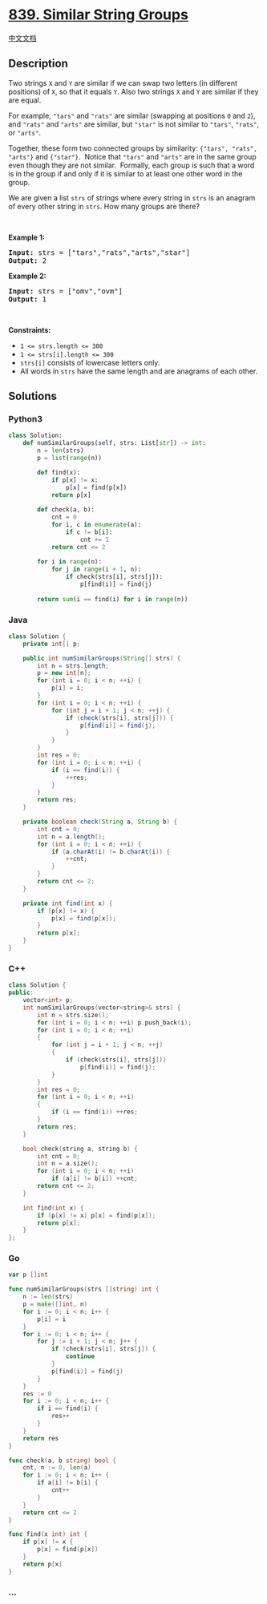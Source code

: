 # [839. Similar String Groups](https://leetcode.com/problems/similar-string-groups)

[中文文档](/solution/0800-0899/0839.Similar%20String%20Groups/README.md)

## Description

<p>Two strings <code>X</code>&nbsp;and <code>Y</code>&nbsp;are similar if we can swap two letters (in different positions) of <code>X</code>, so that&nbsp;it equals <code>Y</code>. Also two strings <code>X</code> and <code>Y</code> are similar if they are equal.</p>

<p>For example, <code>&quot;tars&quot;</code>&nbsp;and <code>&quot;rats&quot;</code>&nbsp;are similar (swapping at positions <code>0</code> and <code>2</code>), and <code>&quot;rats&quot;</code> and <code>&quot;arts&quot;</code> are similar, but <code>&quot;star&quot;</code> is not similar to <code>&quot;tars&quot;</code>, <code>&quot;rats&quot;</code>, or <code>&quot;arts&quot;</code>.</p>

<p>Together, these form two connected groups by similarity: <code>{&quot;tars&quot;, &quot;rats&quot;, &quot;arts&quot;}</code> and <code>{&quot;star&quot;}</code>.&nbsp; Notice that <code>&quot;tars&quot;</code> and <code>&quot;arts&quot;</code> are in the same group even though they are not similar.&nbsp; Formally, each group is such that a word is in the group if and only if it is similar to at least one other word in the group.</p>

<p>We are given a list <code>strs</code> of strings where every string in <code>strs</code> is an anagram of every other string in <code>strs</code>. How many groups are there?</p>

<p>&nbsp;</p>
<p><strong>Example 1:</strong></p>

<pre>
<strong>Input:</strong> strs = [&quot;tars&quot;,&quot;rats&quot;,&quot;arts&quot;,&quot;star&quot;]
<strong>Output:</strong> 2
</pre>

<p><strong>Example 2:</strong></p>

<pre>
<strong>Input:</strong> strs = [&quot;omv&quot;,&quot;ovm&quot;]
<strong>Output:</strong> 1
</pre>

<p>&nbsp;</p>
<p><strong>Constraints:</strong></p>

<ul>
	<li><code>1 &lt;= strs.length &lt;= 300</code></li>
	<li><code>1 &lt;= strs[i].length &lt;= 300</code></li>
	<li><code>strs[i]</code> consists of lowercase letters only.</li>
	<li>All words in <code>strs</code> have the same length and are anagrams of each other.</li>
</ul>

## Solutions

<!-- tabs:start -->

### **Python3**

```python
class Solution:
    def numSimilarGroups(self, strs: List[str]) -> int:
        n = len(strs)
        p = list(range(n))

        def find(x):
            if p[x] != x:
                p[x] = find(p[x])
            return p[x]
        
        def check(a, b):
            cnt = 0
            for i, c in enumerate(a):
                if c != b[i]:
                    cnt += 1
            return cnt <= 2
        
        for i in range(n):
            for j in range(i + 1, n):
                if check(strs[i], strs[j]):
                    p[find(i)] = find(j)
        
        return sum(i == find(i) for i in range(n))
```

### **Java**

```java
class Solution {
    private int[] p;

    public int numSimilarGroups(String[] strs) {
        int n = strs.length;
        p = new int[n];
        for (int i = 0; i < n; ++i) {
            p[i] = i;
        }
        for (int i = 0; i < n; ++i) {
            for (int j = i + 1; j < n; ++j) {
                if (check(strs[i], strs[j])) {
                    p[find(i)] = find(j);
                }
            }
        }
        int res = 0;
        for (int i = 0; i < n; ++i) {
            if (i == find(i)) {
                ++res;
            }
        }
        return res;
    }

    private boolean check(String a, String b) {
        int cnt = 0;
        int n = a.length();
        for (int i = 0; i < n; ++i) {
            if (a.charAt(i) != b.charAt(i)) {
                ++cnt;
            }
        }
        return cnt <= 2;
    }

    private int find(int x) {
        if (p[x] != x) {
            p[x] = find(p[x]);
        }
        return p[x];
    }
}
```

### **C++**

```cpp
class Solution {
public:
    vector<int> p;
    int numSimilarGroups(vector<string>& strs) {
        int n = strs.size();
        for (int i = 0; i < n; ++i) p.push_back(i);
        for (int i = 0; i < n; ++i)
        {
            for (int j = i + 1; j < n; ++j)
            {
                if (check(strs[i], strs[j]))
                    p[find(i)] = find(j);
            }
        }
        int res = 0;
        for (int i = 0; i < n; ++i)
        {
            if (i == find(i)) ++res;
        }
        return res;
    }

    bool check(string a, string b) {
        int cnt = 0;
        int n = a.size();
        for (int i = 0; i < n; ++i)
            if (a[i] != b[i]) ++cnt;
        return cnt <= 2;
    }

    int find(int x) {
        if (p[x] != x) p[x] = find(p[x]);
        return p[x];
    }
};
```

### **Go**

```go
var p []int

func numSimilarGroups(strs []string) int {
	n := len(strs)
	p = make([]int, n)
	for i := 0; i < n; i++ {
		p[i] = i
	}
	for i := 0; i < n; i++ {
		for j := i + 1; j < n; j++ {
			if !check(strs[i], strs[j]) {
				continue
			}
			p[find(i)] = find(j)
		}
	}
	res := 0
	for i := 0; i < n; i++ {
		if i == find(i) {
			res++
		}
	}
	return res
}

func check(a, b string) bool {
	cnt, n := 0, len(a)
	for i := 0; i < n; i++ {
		if a[i] != b[i] {
			cnt++
		}
	}
	return cnt <= 2
}

func find(x int) int {
	if p[x] != x {
		p[x] = find(p[x])
	}
	return p[x]
}
```

### **...**

```

```

<!-- tabs:end -->

